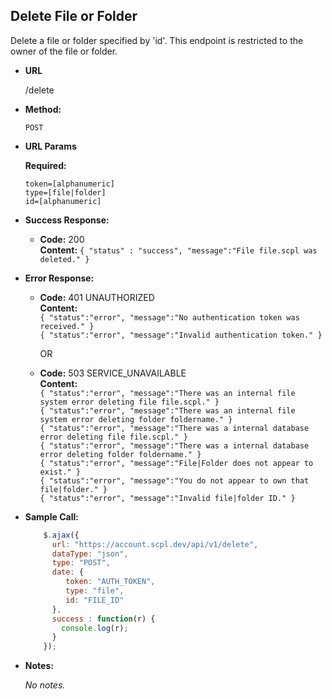 **Delete File or Folder**
----
Delete a file or folder specified by 'id'. This endpoint is restricted to the owner of the file or folder.

* **URL**

  /delete

* **Method:**

  `POST`

*  **URL Params**

   **Required:**

   `token=[alphanumeric]`<br/>
   `type=[file|folder]`<br/>
   `id=[alphanumeric]`

* **Success Response:**

    * **Code:** 200 <br />
       **Content:** `{ "status" : "success", "message":"File file.scpl was deleted." }`

* **Error Response:**

   * **Code:** 401 UNAUTHORIZED <br />
     **Content:**<br/>
     `{ "status":"error", "message":"No authentication token was received." }`<br/>
     `{ "status":"error", "message":"Invalid authentication token." }`

     OR

    * **Code:** 503 SERVICE_UNAVAILABLE <br />
       **Content:**<br />
       `{ "status":"error", "message":"There was an internal file system error deleting file file.scpl." }`<br/>
       `{ "status":"error", "message":"There was an internal file system error deleting folder foldername." }`<br/>
       `{ "status":"error", "message":"There was a internal database error deleting file file.scpl." }`<br/>
       `{ "status":"error", "message":"There was a internal database error deleting folder foldername." }`<br/>
       `{ "status":"error", "message":"File|Folder does not appear to exist." }`<br/>
       `{ "status":"error", "message":"You do not appear to own that file|folder." }`<br/>
       `{ "status":"error", "message":"Invalid file|folder ID." }`

* **Sample Call:**

   ```javascript
       $.ajax({
         url: "https://account.scpl.dev/api/v1/delete",
         dataType: "json",
         type: "POST",
         date: {
            token: "AUTH_TOKEN",
            type: "file",
            id: "FILE_ID"
         },
         success : function(r) {
           console.log(r);
         }
       });
     ```

* **Notes:**

     _No notes._
